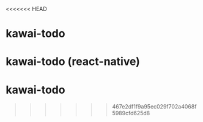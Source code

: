 <<<<<<< HEAD
# kawai-todo
kawai-todo (react-native)
=======
# kawai-todo
>>>>>>> 467e2df1f9a95ec029f702a4068f5989cfd625d8
